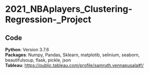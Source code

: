 # 2021_NBAplayers_Clustering-Regression-_Project

## Code
**Python**: Version 3.7.6    
**Packages**: Numpy, Pandas, Sklearn, matplotib, selinium, seaborn, beautifulsoup, flask, pickle, json    
**Tableau**: https://public.tableau.com/profile/samruth.vennapusala#!/
